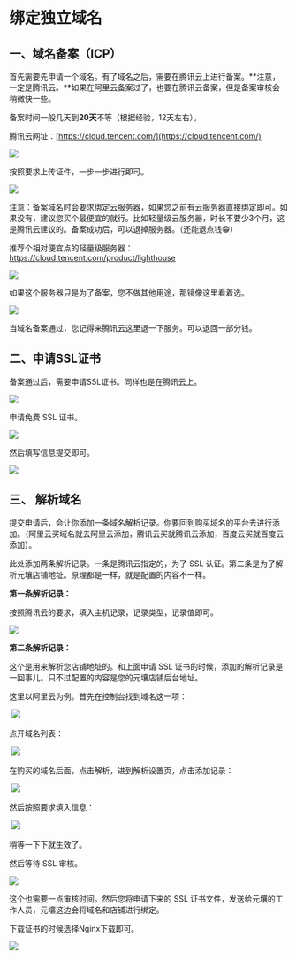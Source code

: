 # 绑定独立域名

## 一、域名备案（ICP）

首先需要先申请一个域名。有了域名之后，需要在腾讯云上进行备案。**注意，一定是腾讯云。**如果在阿里云备案过了，也要在腾讯云备案，但是备案审核会稍微快一些。

备案时间一般几天到**20天**不等（根据经验，12天左右）。

腾讯云网址：[https://cloud.tencent.com/](https://cloud.tencent.com/)

 ![](https://file.liyuechun.com/AgAABdffSvfNS8fG6hVBu4c7NaYOfONt.png?w=1896&h=1110)         



按照要求上传证件，一步一步进行即可。

 ![](https://file.liyuechun.com/AgAABdffSvfCe2kZke1LL7_cySeNBqsw.png?w=3068&h=1906)         



注意：备案域名时会要求绑定云服务器，如果您之前有云服务器直接绑定即可。如果没有，建议您买个最便宜的就行。比如轻量级云服务器，时长不要少3个月，这是腾讯云建议的。备案成功后，可以退掉服务器。（还能退点钱😁）

推荐个相对便宜点的轻量级服务器：https://cloud.tencent.com/product/lighthouse

![](https://file.liyuechun.com/AgAABdffSvdKSONf0KRAxbdl2XDtnp1a.png?w=2360&h=1518)

如果这个服务器只是为了备案，您不做其他用途，那镜像这里看着选。

![](https://file.liyuechun.com/AgAABdffSved4sEdUAJLIL7Mf2KQJNKF.png?w=2338&h=1494)

当域名备案通过，您记得来腾讯云这里退一下服务。可以退回一部分钱。

## 二、申请SSL证书

备案通过后，需要申请SSL证书。同样也是在腾讯云上。

![](https://file.liyuechun.com/AgAABdffSvdW2gYT2SBIjJQQaOQw7u7G.png?w=1904&h=1184)         



申请免费 SSL 证书。

![](https://file.liyuechun.com/AgAABdffSvcwyhPMgpJLvoY9vdIBVtMH.png?w=2912&h=1406)         



然后填写信息提交即可。

![](https://file.liyuechun.com/AgAABdffSvd5n0a2CilKeKvZ7a9P393-.png?w=2504&h=1350)    



##   三、     **解析域名**

提交申请后，会让你添加一条域名解析记录。你要回到购买域名的平台去进行添加。（阿里云买域名就去阿里云添加，腾讯云买就腾讯云添加，百度云买就百度云添加）。

此处添加两条解析记录。一条是腾讯云指定的，为了 SSL 认证。第二条是为了解析元壤店铺地址。原理都是一样，就是配置的内容不一样。

**第一条解析记录：**

按照腾讯云的要求，填入主机记录，记录类型，记录值即可。

![](https://file.liyuechun.com/AgAABdffSvd5RNJ0FY1AHZTIIAgudC98.png?w=2946&h=1232)



**第二条解析记录：**

这个是用来解析您店铺地址的。和上面申请 SSL 证书的时候，添加的解析记录是一回事儿。只不过配置的内容是您的元壤店铺后台地址。

这里以阿里云为例。首先在控制台找到域名这一项：

​                  ![](https://file.liyuechun.com/AgAABdffSvc2wS_s_-VPcp0Q9ary-15J.png?w=2414&h=1064)         



点开域名列表：

​                  ![](https://file.liyuechun.com/AgAABdffSvcxL_QFQQ9JWrAWpG309gaE.png?w=2856&h=986)         



在购买的域名后面，点击解析，进到解析设置页，点击添加记录：

​                  ![](https://file.liyuechun.com/AgAABdffSvfAiJ2QJ7tNJJi8zltut27V.png?w=2872&h=994)         



然后按照要求填入信息：

​                  ![](https://file.liyuechun.com/AgAABdffSve9mPnB2X1ERrNerB4q1Mj-.jpeg?w=1540&h=1480)         



稍等一下下就生效了。



然后等待 SSL 审核。

![](https://file.liyuechun.com/AgAABdffSvf-nQN4SHpINIBO8oa0Lvek.png?w=3058&h=1270)



这个也需要一点审核时间。然后您将申请下来的 SSL 证书文件，发送给元壤的工作人员，元壤这边会将域名和店铺进行绑定。

下载证书的时候选择Nginx下载即可。

![](https://file.liyuechun.com/AgAABdffSvdIMuseXCNHD5UND0sHeaYT.png?w=1634&h=1518)
